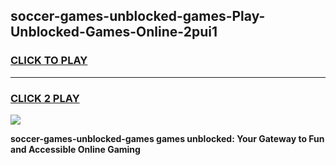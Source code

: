 
## soccer-games-unblocked-games-Play-Unblocked-Games-Online-2pui1
<h3>
<a href="https://premium76.site?title=soccer-games-unblocked-games&ref=24A">CLICK TO PLAY</a></h3>
<hr>

<h3>
<a href="https://premium76.site?title=soccer-games-unblocked-games&ref=24A">CLICK 2 PLAY</a>
  
</h3>

<a href="https://premium76.site?title=soccer-games-unblocked-games&ref=24A"><img src="https://clearcache.store/games.png"></a>


**soccer-games-unblocked-games games unblocked: Your Gateway to Fun and Accessible Online Gaming**
